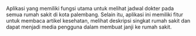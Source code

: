 Aplikasi yang memiliki fungsi utama untuk melihat jadwal dokter pada semua rumah sakit di kota palembang. Selain itu, aplikasi ini memiliki fitur untuk membaca artikel kesehatan, melihat deskripsi singkat rumah sakit dan dapat menjadi media pengguna dalam membuat janji ke rumah sakit.
